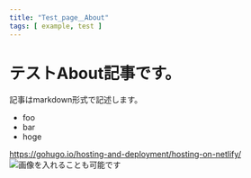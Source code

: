 ```yaml
---
title: "Test_page＿About"
tags: [ example, test ]
---
```

# テストAbout記事です。

記事はmarkdown形式で記述します。

 * foo
 * bar
 * hoge

https://gohugo.io/hosting-and-deployment/hosting-on-netlify/
![画像を入れることも可能です](/img/dc.jpg)


